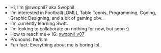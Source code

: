 -  Hi, I’m @swopnil7 aka Swopnil
-  I’m interested in Football(LOML), Table Tennis, Programming, Coding, Graphic Designing, and a bit of gaming obv..
-  I’m currently learning Swift.
-  I’m looking to collaborate on nothing for now, but soon :)
-  How to reach me-> IG: [swopnil_v07](https://www.instagram.com/swopnil_v07/)
-  Pronouns: he/him
-  Fun fact: Everything about me is boring lol..

<!---
swopnil7/swopnil7 is a ✨ special ✨ repository because its `README.md` (this file) appears on your GitHub profile.
You can click the Preview link to take a look at your changes.
--->
